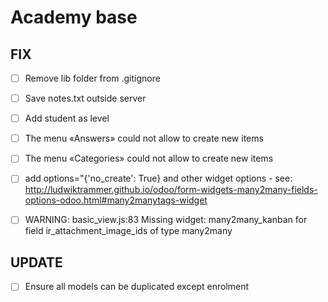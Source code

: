 # Academy base

## FIX

- [ ] Remove lib folder from .gitignore
- [ ] Save notes.txt outside server
- [ ] Add student as level
- [ ] The menu «Answers» could not allow to create new items
- [ ] The menu «Categories» could not allow to create new items
- [ ] add options="{'no_create': True} and other widget options - see: http://ludwiktrammer.github.io/odoo/form-widgets-many2many-fields-options-odoo.html#many2manytags-widget
- [ ] WARNING: basic_view.js:83 Missing widget:  many2many_kanban  for field ir_attachment_image_ids of type many2many


## UPDATE

- [ ] Ensure all models can be duplicated except enrolment
